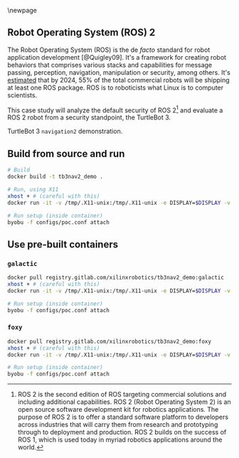 \newpage

## Robot Operating System (ROS) 2

The Robot Operating System (ROS) is the de *facto* standard for robot application development [@Quigley09]. It's a framework for creating robot behaviors that comprises various stacks and capabilities for message passing, perception, navigation, manipulation or security, among others. It's [estimated](https://www.businesswire.com/news/home/20190516005135/en/Rise-ROS-55-total-commercial-robots-shipped) that by 2024, 55% of the total commercial robots will be shipping at least one ROS package.
ROS is to roboticists what Linux is to computer scientists.

This case study will analyze the default security of ROS 2[^1] and evaluate a ROS 2 robot from a security standpoint, the TurtleBot 3.

[^1]: ROS 2 is the second edition of ROS targeting commercial solutions and including additional capabilities. ROS 2 (Robot Operating System 2) is an open source software development kit for robotics  applications. The purpose of ROS 2 is to offer a standard software platform to developers across industries that will carry them from research and prototyping through to deployment and  production. ROS 2 builds on the success of ROS 1, which is used today in myriad robotics applications  around the world.


TurtleBot 3 `navigation2` demonstration.

## Build from source and run

```bash
# Build
docker build -t tb3nav2_demo .

# Run, using X11
xhost + # (careful with this)
docker run -it -v /tmp/.X11-unix:/tmp/.X11-unix -e DISPLAY=$DISPLAY -v $HOME/.Xauthority:/home/xilinx/.Xauthority tb3nav2_demo:latest

# Run setup (inside container)
byobu -f configs/poc.conf attach
```

## Use pre-built containers

### `galactic`
```bash
docker pull registry.gitlab.com/xilinxrobotics/tb3nav2_demo:galactic
xhost + # (careful with this)
docker run -it -v /tmp/.X11-unix:/tmp/.X11-unix -e DISPLAY=$DISPLAY -v $HOME/.Xauthority:/home/xilinx/.Xauthority registry.gitlab.com/xilinxrobotics/tb3nav2_demo:galactic

# Run setup (inside container)
byobu -f configs/poc.conf attach
```

### `foxy`
```bash
docker pull registry.gitlab.com/xilinxrobotics/tb3nav2_demo:foxy
xhost + # (careful with this)
docker run -it -v /tmp/.X11-unix:/tmp/.X11-unix -e DISPLAY=$DISPLAY -v $HOME/.Xauthority:/home/xilinx/.Xauthority registry.gitlab.com/xilinxrobotics/tb3nav2_demo:foxy

# Run setup (inside container)
byobu -f configs/poc.conf attach
```
